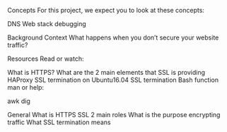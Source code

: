 Concepts
For this project, we expect you to look at these concepts:

DNS
Web stack debugging

Background Context
What happens when you don’t secure your website traffic?

Resources
Read or watch:

What is HTTPS?
What are the 2 main elements that SSL is providing
HAProxy SSL termination on Ubuntu16.04
SSL termination
Bash function
man or help:

awk
dig

General
What is HTTPS SSL 2 main roles
What is the purpose encrypting traffic
What SSL termination means
